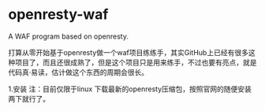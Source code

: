 # openresty-waf
A WAF program based on openresty.

打算从零开始基于openresty做一个waf项目练练手，其实GitHub上已经有很多这种项目了，而且还很成熟了，但是这个项目只是用来练手，不过也要有亮点，就是代码真·易读，估计做这个东西的周期会很长。

1.安装
注：目前仅限于linux
下载最新的openresty压缩包，按照官网的随便安装两下就行了。
